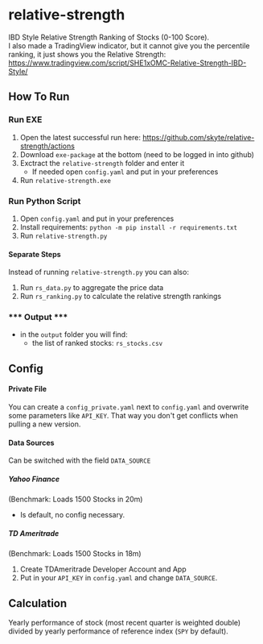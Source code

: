 # relative-strength
IBD Style Relative Strength Ranking of Stocks (0-100 Score).  
I also made a TradingView indicator, but it cannot give you the percentile ranking, it just shows you the Relative Strength: https://www.tradingview.com/script/SHE1xOMC-Relative-Strength-IBD-Style/

## How To Run

### Run EXE

1. Open the latest successful run here: https://github.com/skyte/relative-strength/actions
2. Download `exe-package` at the bottom (need to be logged in into github)
3. Exctract the `relative-strength` folder and enter it
   - If needed open `config.yaml` and put in your preferences 
4. Run `relative-strength.exe`

### Run Python Script

1. Open `config.yaml` and put in your preferences 
2. Install requirements: `python -m pip install -r requirements.txt`
3. Run `relative-strength.py`

#### Separate Steps

Instead of running `relative-strength.py` you can also:

1. Run `rs_data.py` to aggregate the price data
2. Run `rs_ranking.py` to calculate the relative strength rankings



### \*\*\* Output \*\*\*

- in the `output` folder you will find:
  - the list of ranked stocks: `rs_stocks.csv`


## Config

#### Private File

You can create a `config_private.yaml` next to `config.yaml` and overwrite some parameters like `API_KEY`. That way you don't get conflicts when pulling a new version.

#### Data Sources

Can be switched with the field `DATA_SOURCE`

##### Yahoo Finance

(Benchmark: Loads 1500 Stocks in 20m)

- Is default, no config necessary.

##### TD Ameritrade

(Benchmark: Loads 1500 Stocks in 18m)

1. Create TDAmeritrade Developer Account and App
2. Put in your `API_KEY` in `config.yaml` and change `DATA_SOURCE`.

## Calculation
Yearly performance of stock (most recent quarter is weighted double) divided by yearly performance of reference index (`SPY` by default).